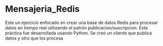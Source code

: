 # Mensajeria_Redis
Este un ejercicio enfocado  en crear una base de datos Redis para procesar datos en tiempo real utilizando el patrón publicacion/suscripcion. Esta práctica fue desarrollada usando Python. Se creó un cliente que publica datos y otro que los procesa 
